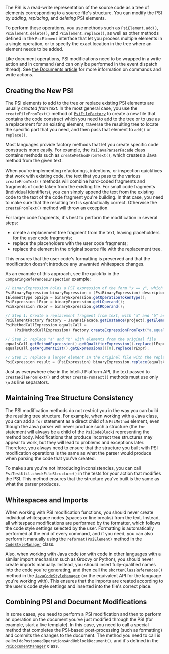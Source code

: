 [//]: # (title: Modifying the PSI)

<!-- Copyright 2000-2022 JetBrains s.r.o. and other contributors. Use of this source code is governed by the Apache 2.0 license that can be found in the LICENSE file. -->

The PSI is a read-write representation of the source code as a tree of elements corresponding to a source file's structure.
You can modify the PSI by *adding*, *replacing*, and *deleting* PSI elements.

To perform these operations, you use methods such as `PsiElement.add()`, `PsiElement.delete()`, and `PsiElement.replace()`, as well as other methods defined in the `PsiElement` interface that let you process multiple elements in a single operation, or to specify the exact location in the tree where an element needs to be added.

Like document operations, PSI modifications need to be wrapped in a write action and in command (and can only be performed in the event dispatch thread).
See [the Documents article](documents.md#what-are-the-rules-of-working-with-documents) for more information on commands and write actions.

## Creating the New PSI

The PSI elements to add to the tree or replace existing PSI elements are usually *created from text*.
In the most general case, you use the `createFileFromText()` method of [`PsiFileFactory`](upsource:///platform/core-api/src/com/intellij/psi/PsiFileFactory.java) to create a new file that contains the code construct which you need to add to the tree or to use as a replacement for an existing element, traverse the resulting tree to locate the specific part that you need, and then pass that element to `add()` or `replace()`.

Most languages provide factory methods that let you create specific code constructs more easily.
For example, the [`PsiJavaParserFacade`](upsource:///java/java-psi-api/src/com/intellij/psi/PsiJavaParserFacade.java) class contains methods such as `createMethodFromText()`, which creates a Java method from the given text.

When you're implementing refactorings, intentions, or inspection quickfixes that work with existing code, the text that you pass to the various `createFromText()` methods will combine hard-coded fragments and fragments of code taken from the existing file.
For small code fragments (individual identifiers), you can simply append the text from the existing code to the text of the code fragment you're building.
In that case, you need to make sure that the resulting text is syntactically correct.
Otherwise the `createFromText()` method will throw an exception.

For larger code fragments, it's best to perform the modification in several steps:

 * create a replacement tree fragment from the text, leaving placeholders for the user code fragments;
 * replace the placeholders with the user code fragments;
 * replace the element in the original source file with the replacement tree.

This ensures that the user code's formatting is preserved and that the modification doesn't introduce any unwanted whitespace changes.

As an example of this approach, see the quickfix in the `ComparingReferencesInspection` example:

```java
// binaryExpression holds a PSI expression of the form "x == y", which needs to be replaced with "x.equals(y)"
PsiBinaryExpression binaryExpression = (PsiBinaryExpression) descriptor.getPsiElement();
IElementType opSign = binaryExpression.getOperationTokenType();
PsiExpression lExpr = binaryExpression.getLOperand();
PsiExpression rExpr = binaryExpression.getROperand();

// Step 1: Create a replacement fragment from text, with "a" and "b" as placeholders
PsiElementFactory factory = JavaPsiFacade.getInstance(project).getElementFactory();
PsiMethodCallExpression equalsCall =
    (PsiMethodCallExpression) factory.createExpressionFromText("a.equals(b)", null);

// Step 2: replace "a" and "b" with elements from the original file
equalsCall.getMethodExpression().getQualifierExpression().replace(lExpr);
equalsCall.getArgumentList().getExpressions()[0].replace(rExpr);

// Step 3: replace a larger element in the original file with the replacement tree
PsiExpression result = (PsiExpression) binaryExpression.replace(equalsCall);
```

Just as everywhere else in the IntelliJ Platform API, the text passed to `createFileFromText()` and other `createFromText()` methods must use only `\n` as line separators.

## Maintaining Tree Structure Consistency

The PSI modification methods do not restrict you in the way you can build the resulting tree structure.
For example, when working with a Java class, you can add a `for` statement as a direct child of a `PsiMethod` element, even though the Java parser will never produce such a structure (the `for` statement will always be a child of the `PsiCodeBlock`) representing the method body.
Modifications that produce incorrect tree structures may appear to work, but they will lead to problems and exceptions later.
Therefore, you always need to ensure that the structure you built with PSI modification operations is the same as what the parser would produce when parsing the code that you've created.

To make sure you're not introducing inconsistencies, you can call `PsiTestUtil.checkFileStructure()` in the tests for your action that modifies the PSI.
This method ensures that the structure you've built is the same as what the parser produces.

## Whitespaces and Imports

When working with PSI modification functions, you should never create individual whitespace nodes (spaces or line breaks) from the text.
Instead, all whitespace modifications are performed by the formatter, which follows the code style settings selected by the user.
Formatting is automatically performed at the end of every command, and if you need, you can also perform it manually using the `reformat(PsiElement)` method in the [`CodeStyleManager`](upsource:///platform/core-api/src/com/intellij/psi/codeStyle/CodeStyleManager.java) class.

Also, when working with Java code (or with code in other languages with a similar import mechanism such as Groovy or Python), you should never create imports manually.
Instead, you should insert fully-qualified names into the code you're generating, and then call the `shortenClassReferences()` method in the  [`JavaCodeStyleManager`](upsource:///java/java-psi-api/src/com/intellij/psi/codeStyle/JavaCodeStyleManager.java) (or the equivalent API for the language you're working with).
This ensures that the imports are created according to the user's code style settings and inserted into the file's correct place.

## Combining PSI and Document Modifications

In some cases, you need to perform a PSI modification and then to perform an operation on the document you've just modified through the PSI (for example, start a live template).
In this case, you need to call a special method that completes the PSI-based post-processing (such as formatting) and commits the changes to the document.
The method you need to call is called `doPostponedOperationsAndUnblockDocument()`, and it's defined in the [`PsiDocumentManager`](upsource:///platform/core-api/src/com/intellij/psi/PsiDocumentManager.java) class.